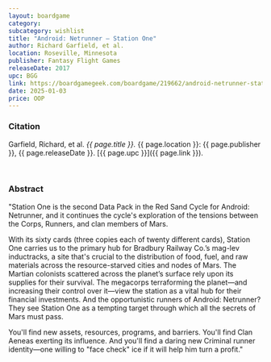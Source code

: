```yaml
---
layout: boardgame
category:
subcategory: wishlist
title: "Android: Netrunner – Station One"
author: Richard Garfield, et al.
location: Roseville, Minnesota
publisher: Fantasy Flight Games
releaseDate: 2017
upc: BGG
link: https://boardgamegeek.com/boardgame/219662/android-netrunner-station-one
date: 2025-01-03
price: OOP
---
```


### Citation

Garfield, Richard, et al. *{{ page.title }}.* {{ page.location }}: {{ page.publisher }}, {{ page.releaseDate }}. [{{ page.upc }}]({{ page.link }}).

<br>


### Abstract

"Station One is the second Data Pack in the Red Sand Cycle for Android: Netrunner, and it continues the cycle's exploration of the tensions between the Corps, Runners, and clan members of Mars.

With its sixty cards (three copies each of twenty different cards), Station One carries us to the primary hub for Bradbury Railway Co.’s mag-lev inductracks, a site that's crucial to the distribution of food, fuel, and raw materials across the resource-starved cities and nodes of Mars. The Martian colonists scattered across the planet’s surface rely upon its supplies for their survival. The megacorps terraforming the planet—and increasing their control over it—view the station as a vital hub for their financial investments. And the opportunistic runners of Android: Netrunner? They see Station One as a tempting target through which all the secrets of Mars must pass.

You'll find new assets, resources, programs, and barriers. You'll find Clan Aeneas exerting its influence. And you'll find a daring new Criminal runner identity—one willing to "face check" ice if it will help him turn a profit."
